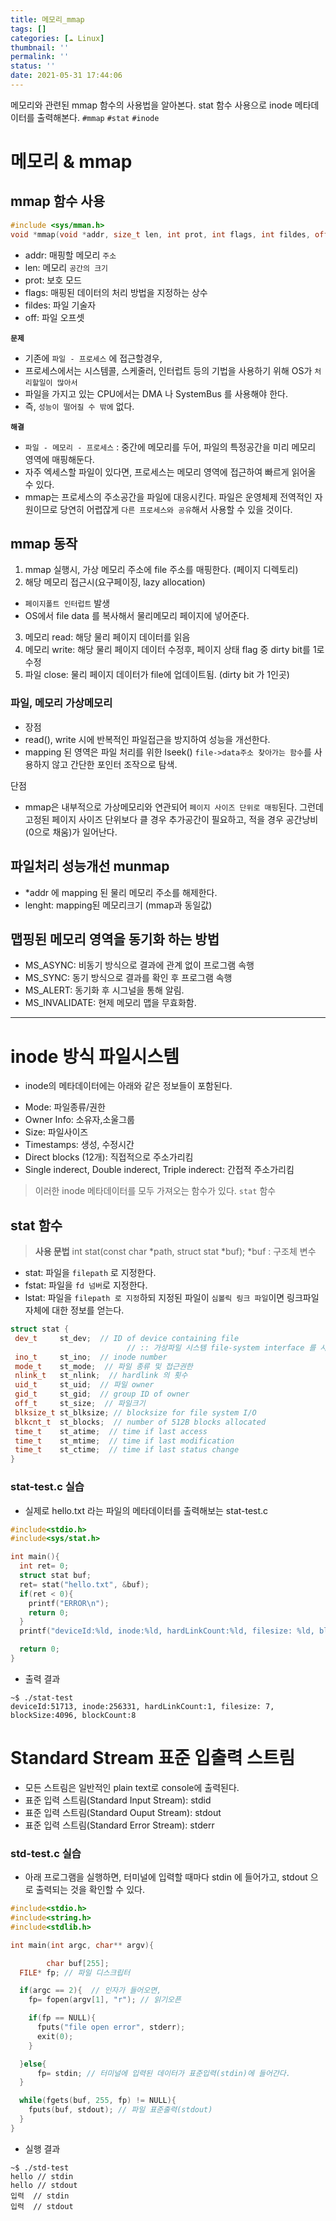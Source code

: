 ```yaml
---
title: 메모리_mmap
tags: []
categories: [☁️ Linux]
thumbnail: ''
permalink: ''
status: ''
date: 2021-05-31 17:44:06
---
```


메모리와 관련된 mmap 함수의 사용법을 알아본다.
stat 함수 사용으로 inode 메타데이터를 출력해본다.
`#mmap` `#stat` `#inode`
<!-- excerpt -->
<!-- toc -->

# 메모리 & mmap

## mmap 함수 사용
```cpp
#include <sys/mman.h>
void *mmap(void *addr, size_t len, int prot, int flags, int fildes, off_t off);
```
- addr: 매핑할 메모리 `주소`
- len: 메모리 `공간의 크기`
- prot: 보호 모드
- flags: 매핑된 데이터의 처리 방법을 지정하는 상수
- fildes: 파일 기술자
- off: 파일 오프셋

**`문제`**
- 기존에 `파일 - 프로세스` 에 접근할경우,
 - 프로세스에서는 시스템콜, 스케줄러, 인터럽트 등의 기법을 사용하기 위해 OS가 `처리할일이 많아서` 
 - 파일을 가지고 있는 CPU에서는 DMA 나 SystemBus 를 사용해야 한다.
  - 즉, `성능이 떨어질 수 밖에` 없다.

**`해결`**
- `파일 - 메모리 - 프로세스` : 중간에 메모리를 두어, 파일의 특정공간을 미리 메모리 영역에 매핑해둔다.
 - 자주 엑세스할 파일이 있다면, 프로세스는 메모리 영역에 접근하여 빠르게 읽어올 수 있다.
- mmap는 프로세스의 주소공간을 파일에 대응시킨다. 파일은 운영체제 전역적인 자원이므로 당연히 어렵잖게 `다른 프로세스와 공유`해서 사용할 수 있을 것이다.

 ## mmap 동작
 1. mmap 실행시, 가상 메모리 주소에 file 주소를 매핑한다. (페이지 디렉토리)
 2. 해당 메모리 접근시(요구페이징, lazy allocation)
  - `페이지폴트 인터럽트` 발생
  - OS에서 file data 를 복사해서 물리메모리 페이지에 넣어준다.
3. 메모리 read: 해당 물리 페이지 데이터를 읽음
4. 메모리 write: 해당 물리 페이지 데이터 수정후, 페이지 상태 flag 중 dirty bit를 1로 수정
5. 파일 close: 물리 페이지 데이터가 file에 업데이트됨. (dirty bit 가 1인곳)

### 파일, 메모리 가상메모리
- 장점
 - read(), write 시에 반복적인 파일접근을 방지하여 성능을 개선한다.
 - mapping 된 영역은 파일 처리를 위한 lseek() `file->data주소 찾아가는 함수`를 사용하지 않고 간단한 포인터 조작으로 탐색.

단점
 - mmap은 내부적으로 가상메모리와 연관되어 `페이지 사이즈 단위로 매핑`된다. 그런데 고정된 페이지 사이즈 단위보다 클 경우 추가공간이 필요하고, 적을 경우 공간낭비(0으로 채움)가 일어난다.

## 파일처리 성능개선 munmap
- *addr 에 mapping 된 물리 메모리 주소를 해제한다.
- lenght: mapping된 메모리크기 (mmap과 동일값)

## 맵핑된 메모리 영역을 동기화 하는 방법
- MS_ASYNC: 비동기 방식으로 결과에 관계 없이 프로그램 속행
- MS_SYNC: 동기 방식으로 결과를 확인 후 프로그램 속행
- MS_ALERT: 동기화 후 시그널을 통해 알림.
- MS_INVALIDATE: 현제 메모리 맵을 무효화함.


---
 
# inode 방식 파일시스템

* inode의 메타데이터에는 아래와 같은 정보들이 포함된다.
 - Mode: 파일종류/권한
 - Owner Info: 소유자,소울그룹
 - Size: 파일사이즈
 - Timestamps: 생성, 수정시간
 - Direct blocks (12개): 직접적으로 주소가리킴
 - Single inderect, Double inderect, Triple inderect: 간접적 주소가리킴

> 이러한 inode 메타데이터를 모두 가져오는 함수가 있다. `stat` 함수

## stat 함수

> __사용 문법__
int stat(const char *path, struct stat *buf);
*buf : 구조체 변수
- stat: 파일을 `filepath` 로 지정한다.
- fstat: 파일을 `fd 넘버`로 지정한다.
- lstat: 파일을 `filepath 로 지정`하되 지정된 파일이 `심볼릭 링크 파일`이면 링크파일 자체에 대한 정보를 얻는다.

```cpp
struct stat {
 dev_t     st_dev;  // ID of device containing file
                          // :: 가상파일 시스템 file-system interface 를 사용하여 하단부에 있는 실제    디바이스의  종류는 달리할 수 있다. `추상화` `UNIX 모든것은 파일`
 ino_t     st_ino;  // inode number
 mode_t    st_mode;  // 파일 종류 및 접근권한
 nlink_t   st_nlink;  // hardlink 의 횟수
 uid_t     st_uid;  // 파일 owner
 gid_t     st_gid;  // group ID of owner
 off_t     st_size;  // 파일크기
 blksize_t st_blksize; // blocksize for file system I/O
 blkcnt_t  st_blocks;  // number of 512B blocks allocated
 time_t    st_atime;  // time if last access
 time_t    st_mtime;  // time if last modification
 time_t    st_ctime;  // time if last status change
}
```

### stat-test.c 실습

* 실제로 hello.txt 라는 파일의 메타데이터를 출력해보는 stat-test.c

```cpp
#include<stdio.h>
#include<sys/stat.h>

int main(){
  int ret= 0;
  struct stat buf;
  ret= stat("hello.txt", &buf);
  if(ret < 0){
    printf("ERROR\n");
    return 0;
  }
  printf("deviceId:%ld, inode:%ld, hardLinkCount:%ld, filesize: %ld, blockSize:%ld, blockCount:%ld \n", buf.st_dev, buf.st_ino, buf.st_nlink, buf.st_size, buf.st_blksize, buf.st_blocks);

  return 0;
}
```

* 출력 결과

```shell
~$ ./stat-test
deviceId:51713, inode:256331, hardLinkCount:1, filesize: 7, blockSize:4096, blockCount:8
```

# Standard Stream 표준 입출력 스트림
- 모든 스트림은 일반적인 plain text로 console에 출력된다.
- 표준 입력 스트림(Standard Input Stream): stdid
- 표준 입력 스트림(Standard Ouput Stream): stdout
- 표준 입력 스트림(Standard Error Stream): stderr

### std-test.c 실습

* 아래 프로그램을 실행하면, 터미널에 입력할 때마다 stdin 에 들어가고, stdout 으로 출력되는 것을 확인할 수 있다.

```cpp
#include<stdio.h>
#include<string.h>
#include<stdlib.h>

int main(int argc, char** argv){

        char buf[255];
  FILE* fp; // 파일 디스크립터

  if(argc == 2){  // 인자가 들어오면,
    fp= fopen(argv[1], "r"); // 읽기오픈

    if(fp == NULL){
      fputs("file open error", stderr);
      exit(0);
    }

  }else{
      fp= stdin; // 터미널에 입력된 데이터가 표준입력(stdin)에 들어간다.
  }

  while(fgets(buf, 255, fp) != NULL){
    fputs(buf, stdout); // 파일 표준출력(stdout)
  }
}
```

* 실행 결과

```shell
~$ ./std-test
hello // stdin
hello // stdout
입력  // stdin
입력  // stdout
```

